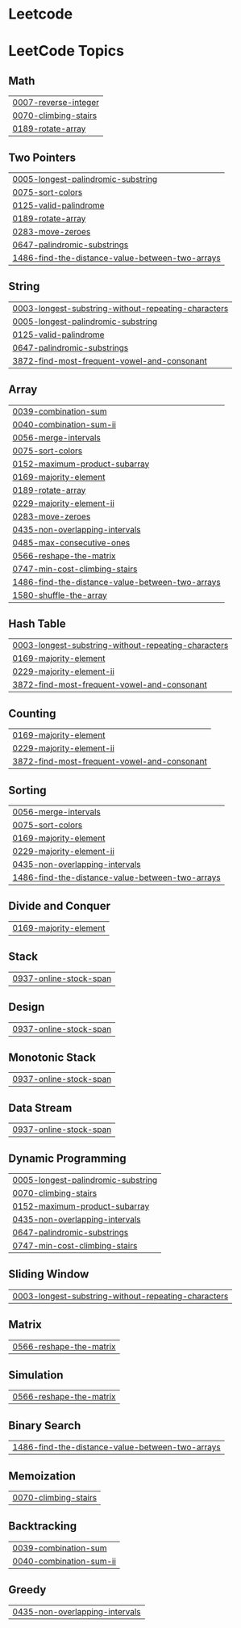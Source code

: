 # Leetcode
<!---LeetCode Topics Start-->
# LeetCode Topics
## Math
|  |
| ------- |
| [0007-reverse-integer](https://github.com/MegavarshiniM1809/Leetcode/tree/master/0007-reverse-integer) |
| [0070-climbing-stairs](https://github.com/MegavarshiniM1809/Leetcode/tree/master/0070-climbing-stairs) |
| [0189-rotate-array](https://github.com/MegavarshiniM1809/Leetcode/tree/master/0189-rotate-array) |
## Two Pointers
|  |
| ------- |
| [0005-longest-palindromic-substring](https://github.com/MegavarshiniM1809/Leetcode/tree/master/0005-longest-palindromic-substring) |
| [0075-sort-colors](https://github.com/MegavarshiniM1809/Leetcode/tree/master/0075-sort-colors) |
| [0125-valid-palindrome](https://github.com/MegavarshiniM1809/Leetcode/tree/master/0125-valid-palindrome) |
| [0189-rotate-array](https://github.com/MegavarshiniM1809/Leetcode/tree/master/0189-rotate-array) |
| [0283-move-zeroes](https://github.com/MegavarshiniM1809/Leetcode/tree/master/0283-move-zeroes) |
| [0647-palindromic-substrings](https://github.com/MegavarshiniM1809/Leetcode/tree/master/0647-palindromic-substrings) |
| [1486-find-the-distance-value-between-two-arrays](https://github.com/MegavarshiniM1809/Leetcode/tree/master/1486-find-the-distance-value-between-two-arrays) |
## String
|  |
| ------- |
| [0003-longest-substring-without-repeating-characters](https://github.com/MegavarshiniM1809/Leetcode/tree/master/0003-longest-substring-without-repeating-characters) |
| [0005-longest-palindromic-substring](https://github.com/MegavarshiniM1809/Leetcode/tree/master/0005-longest-palindromic-substring) |
| [0125-valid-palindrome](https://github.com/MegavarshiniM1809/Leetcode/tree/master/0125-valid-palindrome) |
| [0647-palindromic-substrings](https://github.com/MegavarshiniM1809/Leetcode/tree/master/0647-palindromic-substrings) |
| [3872-find-most-frequent-vowel-and-consonant](https://github.com/MegavarshiniM1809/Leetcode/tree/master/3872-find-most-frequent-vowel-and-consonant) |
## Array
|  |
| ------- |
| [0039-combination-sum](https://github.com/MegavarshiniM1809/Leetcode/tree/master/0039-combination-sum) |
| [0040-combination-sum-ii](https://github.com/MegavarshiniM1809/Leetcode/tree/master/0040-combination-sum-ii) |
| [0056-merge-intervals](https://github.com/MegavarshiniM1809/Leetcode/tree/master/0056-merge-intervals) |
| [0075-sort-colors](https://github.com/MegavarshiniM1809/Leetcode/tree/master/0075-sort-colors) |
| [0152-maximum-product-subarray](https://github.com/MegavarshiniM1809/Leetcode/tree/master/0152-maximum-product-subarray) |
| [0169-majority-element](https://github.com/MegavarshiniM1809/Leetcode/tree/master/0169-majority-element) |
| [0189-rotate-array](https://github.com/MegavarshiniM1809/Leetcode/tree/master/0189-rotate-array) |
| [0229-majority-element-ii](https://github.com/MegavarshiniM1809/Leetcode/tree/master/0229-majority-element-ii) |
| [0283-move-zeroes](https://github.com/MegavarshiniM1809/Leetcode/tree/master/0283-move-zeroes) |
| [0435-non-overlapping-intervals](https://github.com/MegavarshiniM1809/Leetcode/tree/master/0435-non-overlapping-intervals) |
| [0485-max-consecutive-ones](https://github.com/MegavarshiniM1809/Leetcode/tree/master/0485-max-consecutive-ones) |
| [0566-reshape-the-matrix](https://github.com/MegavarshiniM1809/Leetcode/tree/master/0566-reshape-the-matrix) |
| [0747-min-cost-climbing-stairs](https://github.com/MegavarshiniM1809/Leetcode/tree/master/0747-min-cost-climbing-stairs) |
| [1486-find-the-distance-value-between-two-arrays](https://github.com/MegavarshiniM1809/Leetcode/tree/master/1486-find-the-distance-value-between-two-arrays) |
| [1580-shuffle-the-array](https://github.com/MegavarshiniM1809/Leetcode/tree/master/1580-shuffle-the-array) |
## Hash Table
|  |
| ------- |
| [0003-longest-substring-without-repeating-characters](https://github.com/MegavarshiniM1809/Leetcode/tree/master/0003-longest-substring-without-repeating-characters) |
| [0169-majority-element](https://github.com/MegavarshiniM1809/Leetcode/tree/master/0169-majority-element) |
| [0229-majority-element-ii](https://github.com/MegavarshiniM1809/Leetcode/tree/master/0229-majority-element-ii) |
| [3872-find-most-frequent-vowel-and-consonant](https://github.com/MegavarshiniM1809/Leetcode/tree/master/3872-find-most-frequent-vowel-and-consonant) |
## Counting
|  |
| ------- |
| [0169-majority-element](https://github.com/MegavarshiniM1809/Leetcode/tree/master/0169-majority-element) |
| [0229-majority-element-ii](https://github.com/MegavarshiniM1809/Leetcode/tree/master/0229-majority-element-ii) |
| [3872-find-most-frequent-vowel-and-consonant](https://github.com/MegavarshiniM1809/Leetcode/tree/master/3872-find-most-frequent-vowel-and-consonant) |
## Sorting
|  |
| ------- |
| [0056-merge-intervals](https://github.com/MegavarshiniM1809/Leetcode/tree/master/0056-merge-intervals) |
| [0075-sort-colors](https://github.com/MegavarshiniM1809/Leetcode/tree/master/0075-sort-colors) |
| [0169-majority-element](https://github.com/MegavarshiniM1809/Leetcode/tree/master/0169-majority-element) |
| [0229-majority-element-ii](https://github.com/MegavarshiniM1809/Leetcode/tree/master/0229-majority-element-ii) |
| [0435-non-overlapping-intervals](https://github.com/MegavarshiniM1809/Leetcode/tree/master/0435-non-overlapping-intervals) |
| [1486-find-the-distance-value-between-two-arrays](https://github.com/MegavarshiniM1809/Leetcode/tree/master/1486-find-the-distance-value-between-two-arrays) |
## Divide and Conquer
|  |
| ------- |
| [0169-majority-element](https://github.com/MegavarshiniM1809/Leetcode/tree/master/0169-majority-element) |
## Stack
|  |
| ------- |
| [0937-online-stock-span](https://github.com/MegavarshiniM1809/Leetcode/tree/master/0937-online-stock-span) |
## Design
|  |
| ------- |
| [0937-online-stock-span](https://github.com/MegavarshiniM1809/Leetcode/tree/master/0937-online-stock-span) |
## Monotonic Stack
|  |
| ------- |
| [0937-online-stock-span](https://github.com/MegavarshiniM1809/Leetcode/tree/master/0937-online-stock-span) |
## Data Stream
|  |
| ------- |
| [0937-online-stock-span](https://github.com/MegavarshiniM1809/Leetcode/tree/master/0937-online-stock-span) |
## Dynamic Programming
|  |
| ------- |
| [0005-longest-palindromic-substring](https://github.com/MegavarshiniM1809/Leetcode/tree/master/0005-longest-palindromic-substring) |
| [0070-climbing-stairs](https://github.com/MegavarshiniM1809/Leetcode/tree/master/0070-climbing-stairs) |
| [0152-maximum-product-subarray](https://github.com/MegavarshiniM1809/Leetcode/tree/master/0152-maximum-product-subarray) |
| [0435-non-overlapping-intervals](https://github.com/MegavarshiniM1809/Leetcode/tree/master/0435-non-overlapping-intervals) |
| [0647-palindromic-substrings](https://github.com/MegavarshiniM1809/Leetcode/tree/master/0647-palindromic-substrings) |
| [0747-min-cost-climbing-stairs](https://github.com/MegavarshiniM1809/Leetcode/tree/master/0747-min-cost-climbing-stairs) |
## Sliding Window
|  |
| ------- |
| [0003-longest-substring-without-repeating-characters](https://github.com/MegavarshiniM1809/Leetcode/tree/master/0003-longest-substring-without-repeating-characters) |
## Matrix
|  |
| ------- |
| [0566-reshape-the-matrix](https://github.com/MegavarshiniM1809/Leetcode/tree/master/0566-reshape-the-matrix) |
## Simulation
|  |
| ------- |
| [0566-reshape-the-matrix](https://github.com/MegavarshiniM1809/Leetcode/tree/master/0566-reshape-the-matrix) |
## Binary Search
|  |
| ------- |
| [1486-find-the-distance-value-between-two-arrays](https://github.com/MegavarshiniM1809/Leetcode/tree/master/1486-find-the-distance-value-between-two-arrays) |
## Memoization
|  |
| ------- |
| [0070-climbing-stairs](https://github.com/MegavarshiniM1809/Leetcode/tree/master/0070-climbing-stairs) |
## Backtracking
|  |
| ------- |
| [0039-combination-sum](https://github.com/MegavarshiniM1809/Leetcode/tree/master/0039-combination-sum) |
| [0040-combination-sum-ii](https://github.com/MegavarshiniM1809/Leetcode/tree/master/0040-combination-sum-ii) |
## Greedy
|  |
| ------- |
| [0435-non-overlapping-intervals](https://github.com/MegavarshiniM1809/Leetcode/tree/master/0435-non-overlapping-intervals) |
<!---LeetCode Topics End-->